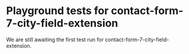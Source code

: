 # Playground tests for contact-form-7-city-field-extension
We are still awaiting the first test run for contact-form-7-city-field-extension.
